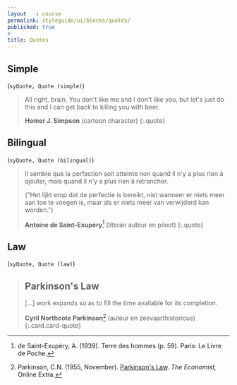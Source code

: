 ```yaml
---
layout   : course
permalink: styleguide/ui/blocks/quotes/
published: true
#
title: Quotes
---
```


Simple
------

(`syQuote, Quote (simple)`)

> All right, brain. You don't like me and I don't like you, but let's just do this and I can get back to killing you with beer.
>
> **Homer J. Simpson** (cartoon character)
{:.quote}

Bilingual
---------

(`syQuote, Quote (bilingual)`)

> Il semble que la perfection soit atteinte non quand il n'y a plus rien à ajouter, mais quand il n'y a plus rien à retrancher.
>
> ("Het lijkt erop dat de perfectie is bereikt, niet wanneer er niets meer aan toe te voegen is, maar als er niets meer van verwijderd kan worden.")
> 
> **Antoine de Saint-Exupéry**[^SaintExupery] (literair auteur en piloot)
{:.quote}

[^SaintExupery]: de Saint-Exupéry, A. (1939). Terre des hommes (p. 59). Paris: Le Livre de Poche.

Law
---

(`syQuote, Quote (law)`)

> Parkinson's Law
> ---
> [&hellip;] work expands so as to fill the time available for its completion.
>
> **Cyril Northcote Parkinson**[^Parkinson] (auteur en zeevaarthistoricus)
{:.card.card-quote}

[^Parkinson]: Parkinson, C.N. (1955, November). [Parkinson's Law](http://www.economist.com/node/14116121). *The Economist,* Online Extra.

